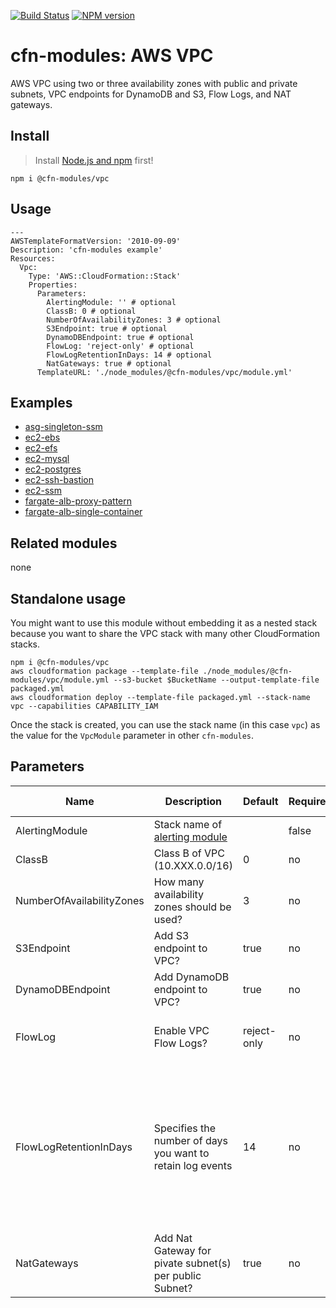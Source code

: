 [![Build Status](https://travis-ci.org/cfn-modules/vpc.svg?branch=master)](https://travis-ci.org/cfn-modules/vpc)
[![NPM version](https://img.shields.io/npm/v/@cfn-modules/vpc.svg)](https://www.npmjs.com/package/@cfn-modules/vpc)

# cfn-modules: AWS VPC

AWS VPC using two or three availability zones with public and private subnets, VPC endpoints for DynamoDB and S3, Flow Logs, and NAT gateways.

## Install

> Install [Node.js and npm](https://nodejs.org/) first!

```
npm i @cfn-modules/vpc
```

## Usage

```
---
AWSTemplateFormatVersion: '2010-09-09'
Description: 'cfn-modules example'
Resources:
  Vpc:
    Type: 'AWS::CloudFormation::Stack'
    Properties:
      Parameters:
        AlertingModule: '' # optional
        ClassB: 0 # optional
        NumberOfAvailabilityZones: 3 # optional
        S3Endpoint: true # optional
        DynamoDBEndpoint: true # optional
        FlowLog: 'reject-only' # optional
        FlowLogRetentionInDays: 14 # optional
        NatGateways: true # optional
      TemplateURL: './node_modules/@cfn-modules/vpc/module.yml'
```

## Examples

* [asg-singleton-ssm](https://github.com/cfn-modules/docs/tree/master/examples/asg-singleton-ssm)
* [ec2-ebs](https://github.com/cfn-modules/docs/tree/master/examples/ec2-ebs)
* [ec2-efs](https://github.com/cfn-modules/docs/tree/master/examples/ec2-efs)
* [ec2-mysql](https://github.com/cfn-modules/docs/tree/master/examples/ec2-mysql)
* [ec2-postgres](https://github.com/cfn-modules/docs/tree/master/examples/ec2-postgres)
* [ec2-ssh-bastion](https://github.com/cfn-modules/docs/tree/master/examples/ec2-ssh-bastion)
* [ec2-ssm](https://github.com/cfn-modules/docs/tree/master/examples/ec2-ssm)
* [fargate-alb-proxy-pattern](https://github.com/cfn-modules/docs/tree/master/examples/fargate-alb-proxy-pattern)
* [fargate-alb-single-container](https://github.com/cfn-modules/docs/tree/master/examples/fargate-alb-single-container)

## Related modules

none

## Standalone usage

You might want to use this module without embedding it as a nested stack because you want to share the VPC stack with many other CloudFormation stacks.

```
npm i @cfn-modules/vpc
aws cloudformation package --template-file ./node_modules/@cfn-modules/vpc/module.yml --s3-bucket $BucketName --output-template-file packaged.yml
aws cloudformation deploy --template-file packaged.yml --stack-name vpc --capabilities CAPABILITY_IAM
```

Once the stack is created, you can use the stack name (in this case `vpc`) as the value for the `VpcModule` parameter in other `cfn-modules`.

## Parameters

<table>
  <thead>
    <tr>
      <th>Name</th>
      <th>Description</th>
      <th>Default</th>
      <th>Required?</th>
      <th>Allowed values</th>
    </tr>
  </thead>
  <tbody>
    <tr>
      <td>AlertingModule</td>
      <td>Stack name of <a href="https://www.npmjs.com/package/@cfn-modules/alerting">alerting module</a></td>
      <td></td>
      <td>false</td>
      <td></td>
    </tr>
    <tr>
      <td>ClassB</td>
      <td>Class B of VPC (10.XXX.0.0/16)</td>
      <td>0</td>
      <td>no</td>
      <td>[0-255]</td>
    </tr>
    <tr>
      <td>NumberOfAvailabilityZones</td>
      <td>How many availability zones should be used?</td>
      <td>3</td>
      <td>no</td>
      <td>[2-3]</td>
    </tr>
    <tr>
      <td>S3Endpoint</td>
      <td>Add S3 endpoint to VPC?</td>
      <td>true</td>
      <td>no</td>
      <td>[true, false]</td>
    </tr>
    <tr>
      <td>DynamoDBEndpoint</td>
      <td>Add DynamoDB endpoint to VPC?</td>
      <td>true</td>
      <td>no</td>
      <td>[true, false]</td>
    </tr>
    <tr>
      <td>FlowLog</td>
      <td>Enable VPC Flow Logs?</td>
      <td>reject-only</td>
      <td>no</td>
      <td>[true, reject-only, false]</td>
    </tr>
    <tr>
      <td>FlowLogRetentionInDays</td>
      <td>Specifies the number of days you want to retain log events</td>
      <td>14</td>
      <td>no</td>
      <td>[1, 3, 5, 7, 14, 30, 60, 90, 120, 150, 180, 365, 400, 545, 731, 1827, 3653]</td>
    </tr>
    <tr>
      <td>NatGateways</td>
      <td>Add Nat Gateway for pivate subnet(s) per public Subnet?</td>
      <td>true</td>
      <td>no</td>
      <td>[true, false, single]</td>
    </tr>
  </tbody>
</table>
